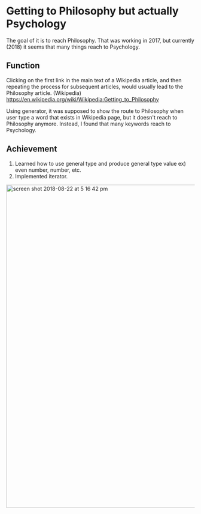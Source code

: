 Getting to Philosophy but actually Psychology
==============================

The goal of it is to reach Philosophy. That was working in 2017, but currently (2018) it seems that many things reach to Psychology.

Function
------------

Clicking on the first link in the main text of a Wikipedia article, and then repeating the process for subsequent articles, would usually lead to the Philosophy article.
(Wikipedia)
https://en.wikipedia.org/wiki/Wikipedia:Getting_to_Philosophy

Using generator, it was supposed to show the route to Philosophy when user type a word that exists in Wikipedia page, but it doesn't reach to Philosophy anymore. Instead, I found that many keywords reach to Psychology.


Achievement 
---------------

1. Learned how to use general type and produce general type value ex) even number, number, etc.
2. Implemented iterator. 


<img width="861" alt="screen shot 2018-08-22 at 5 16 42 pm" src="https://user-images.githubusercontent.com/32227575/44493859-3a80e680-a62f-11e8-8900-dcd760776a5e.png">
